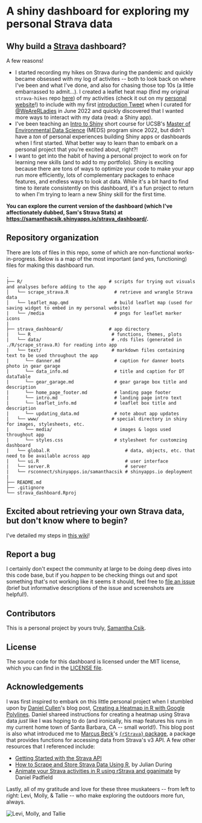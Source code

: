 # A shiny dashboard for exploring my personal Strava data

## Why build a [Strava](https://www.strava.com/) dashboard?

A few reasons! 

- I started recording my hikes on Strava during the pandemic and quickly became obsessed with my log of activites -- both to look back on where I've been and what I've done, and also for chasing those top 10s (a little embarrassed to admit...). I created a leaflet heat map (find my original `strava-hikes` repo [here](https://github.com/samanthacsik/strava-hikes)) of my activities (check it out on my [personal website](https://samanthacsik.github.io/about.html)!) to include with my first [introduction Tweet](https://twitter.com/WeAreRLadies/status/1533837942782775297) when I curated for [@WeAreRLadies](https://twitter.com/WeAreRLadies) in June 2022 and quickly discovered that I wanted more ways to interact with my data (read: a Shiny app).
- I've been teaching an [Intro to Shiny](https://ucsb-meds.github.io/EDS-430-Intro-to-Shiny/) short course for UCSB's [Master of Environmental Data Science](https://bren.ucsb.edu/masters-programs/master-environmental-data-science/academics-meds) (MEDS) program since 2022, but didn't have a *ton* of personal experiences building Shiny apps or dashboards when I first started. What better way to learn than to embark on a personal project that you're excited about, right?! 
- I want to get into the habit of having a personal project to work on for learning new skills (and to add to my portfolio). Shiny is exciting because there are tons of ways to optimize your code to make your app run more efficiently, lots of complementary packages to enhace features, and endless ways to look at data. While it's a bit hard to find time to iterate consistently on this dashboard, it's a fun project to return to when I'm trying to learn a new Shiny skill for the first time.

**You can explore the current version of the dashboard (which I've affectionately dubbed, Sam's Strava Stats) at <https://samanthacsik.shinyapps.io/strava_dashboard/>.**

## Repository organization

There are lots of files in this repo, some of which are non-functional works-in-progress. Below is a map of the most important (and yes, functioning) files for making this dashboard run.

```
.
├── R/                                # scripts for trying out visuals and analyses before adding to the app
│   └── scrape_strava.R                 # retrieve and wrangle Strava data  
│   └── leaflet_map.qmd                 # build leaflet map (used for saving widget to embed in my personal website)
|   └── /media                          # pngs for leaflet marker icons
|
├── strava_dashboard/                 # app directory 
|   └── R                              # functions, themes, plots
|   └── data/                          # .rds files (generated in ./R/scrape_strava.R) for reading into app   
|   └── text/                          # markdown files containing text to be used throughout the app
|      └── danner.md                    # caption for danner boots photo in gear garage
|      └── data_info.md                 # title and caption for DT dataTable
|      └── gear_garage.md               # gear garage box title and description
|      └── home_page_footer.md          # landing page footer 
|      └── intro.md                     # landing page intro text
|      └── leaflet_info.md              # leaflet box title and description
|      └── updating_data.md             # note about app updates   
|   └── www/                           # special directory in shiny for images, stylesheets, etc. 
|      └── media/                       # images & logos used throughout app
|      └── styles.css                   # stylesheet for customzing dashboard
|   └── global.R                            # data, objects, etc. that need to be available across app
|   └── ui.R                                # user interface
|   └── server.R                            # server
|   └── rsconnect/shinyapps.io/samanthacsik # shinyapps.io deployment
|
├── README.md
├── .gitignore        
└── strava_dashboard.Rproj
```

## Excited about retrieving your own Strava data, but don't know where to begin?

I've detailed my steps in [this wiki](https://github.com/samanthacsik/strava-dashboard/wiki/Creating-a-Strava-API-Application-&-authentication)! 

## Report a bug

I certainly don't expect the community at large to be doing deep dives into this code base, but if you *happen* to be checking things out and spot something that's not working like it seems it should, feel free to [file an issue](https://github.com/samanthacsik/strava-dashboard/issues) (brief but informative descriptions of the issue and screenshots are helpful!). 

## Contributors

This is a personal project by yours truly, [Samantha Csik](https://github.com/samanthacsik).

## License

The source code for this dashboard is licensed under the MIT license, which you can find in the [LICENSE file](https://github.com/samanthacsik/strava-dashboard/blob/main/LICENSE).

## Acknowledgements

I was first inspired to embark on this little personal project when I stumbled upon by [Daniel Cullen](https://www.dancullen.me/home)'s blog post, [Creating a Heatmap in R with Google Polylines](https://www.dancullen.me/articles/creating-a-heatmap-in-r-with-google-polylines). Daniel shareed instructions for creating a heatmap using Strava data *just* like I was hoping to do (and ironically, his map features his runs in my current home town of Santa Barbara, CA -- small world!). This blog post is also what introduced me to [Marcus Beck](https://github.com/fawda123)'s [`{rStrava}` package](https://github.com/fawda123/rStrava), a package that provides functions for accessing data from Strava's v3 API. A few other resources that I referenced include: 

-  [Getting Started with the Strava API](https://developers.strava.com/docs/getting-started/)
-  [How to Scrape and Store Strava Data Using R](https://rviews.rstudio.com/2021/11/22/strava-data/), by Julian During
-  [Animate your Strava activities in R using rStrava and gganimate](https://padpadpadpad.github.io/post/animate-your-strava-activities-using-rstrava-and-gganimate/) by Daniel Padfield

Lastly, all of my gratitude and love for these three muskateers -- from left to right: Levi, Molly, & Tallie -- who make exploring the outdoors more fun, always.  

![Levi, Molly, and Tallie](https://github.com/samanthacsik/strava-dashboard/assets/43836046/2f45202d-5a64-4439-8d44-c1cde796465b)


